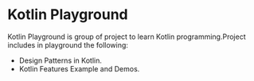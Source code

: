 # Kotlin Playground

Kotlin Playground is group of project to learn Kotlin programming.Project includes in playground the following:

* Design Patterns in Kotlin. 
* Kotlin Features Example and Demos.


